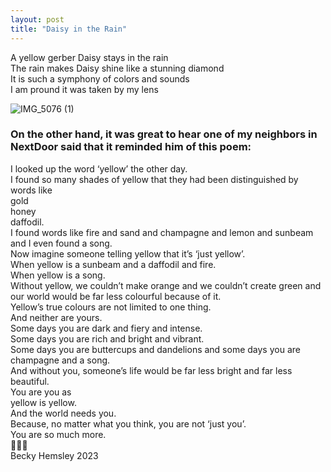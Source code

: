 ```yaml
---
layout: post
title: "Daisy in the Rain"
---
```


A yellow gerber Daisy stays in the rain<br>
The rain makes Daisy shine like a stunning diamond<br>
It is such a symphony of colors and sounds<br>
I am pround it was taken by my lens<br>

![IMG_5076 (1)](https://github.com/kathybeyer/kathybeyer.github.io/assets/121460653/b53f085e-39cf-464a-8489-fb55f5be10f6)

### On the other hand, it was great to hear one of my neighbors in NextDoor said that it reminded him of this poem:

I looked up the word ‘yellow’ the other day.<br> 
I found so many shades of yellow that they had been distinguished by words like<br> 
gold<br>
honey<br>
daffodil.<br>
I found words like fire and sand and champagne and lemon and sunbeam and I even found a song.<br>
Now imagine someone telling yellow that it’s ‘just yellow’.<br>
When yellow is a sunbeam and a daffodil and fire.<br>
When yellow is a song.<br>
Without yellow, we couldn’t make orange and we couldn’t create green and our world would be far less colourful because of it.<br>
Yellow’s true colours are not limited to one thing.<br>
And neither are yours.<br>
Some days you are dark and fiery and intense.<br>
Some days you are rich and bright and vibrant.<br>
Some days you are buttercups and dandelions and some days you are champagne and a song.<br>
And without you, someone’s life would be far less bright and far less beautiful.<br> 
You are you as <br>
yellow is yellow.<br>
And the world needs you.<br>
Because, no matter what you think, you are not ‘just you’.<br>
You are so much more.<br>
💛💛💛<br>
Becky Hemsley 2023<br>
